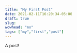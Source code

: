 ```yaml
---
title: "My First Post"
date: 2021-02-11T16:20:34-05:00
draft: true
slug:
wowhead: "no"
tags: ["my","first","post"]
---
```


A post!